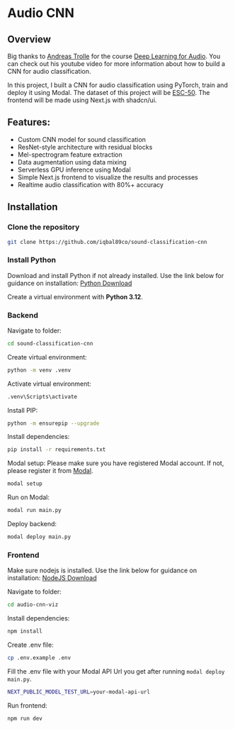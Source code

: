 # Audio CNN

## Overview

Big thanks to [Andreas Trolle](https://www.linkedin.com/in/andreas-trolle-a04aa8192/) for the course [Deep Learning for Audio](https://youtu.be/KLYfwigQPuY?si=QEQOPwMtzMF_8c0q). You can check out his youtube video for more information about how to build a CNN for audio classification.

In this project, I built a CNN for audio classification using PyTorch, train and deploy it using Modal. The dataset of this project will be [ESC-50](https://github.com/karolpiczak/ESC-50). The frontend will be made using Next.js with shadcn/ui.

## Features:

- Custom CNN model for sound classification
- ResNet-style architecture with residual blocks
- Mel-spectrogram feature extraction
- Data augmentation using data mixing
- Serverless GPU inference using Modal
- Simple Next.js frontend to visualize the results and processes
- Realtime audio classification with 80%+ accuracy

## Installation

### Clone the repository
```bash
git clone https://github.com/iqbal89co/sound-classification-cnn
```

### Install Python

Download and install Python if not already installed. Use the link below for guidance on installation:
[Python Download](https://www.python.org/downloads/)

Create a virtual environment with **Python 3.12**.

### Backend

Navigate to folder:

```bash
cd sound-classification-cnn
```

Create virtual environment:

```bash
python -m venv .venv
```

Activate virtual environment:

```bash
.venv\Scripts\activate
```

Install PIP:

```bash
python -m ensurepip --upgrade
```

Install dependencies:

```bash
pip install -r requirements.txt
```

Modal setup:
Please make sure you have registered Modal account. If not, please register it from [Modal](https://modal.com).

```bash
modal setup
```

Run on Modal:

```bash
modal run main.py
```

Deploy backend:

```bash
modal deploy main.py
```

### Frontend

Make sure nodejs is installed. Use the link below for guidance on installation:
[NodeJS Download](https://nodejs.org/en/download/)

Navigate to folder:

```bash
cd audio-cnn-viz
```

Install dependencies:

```bash
npm install
```

Create .env file:

```bash
cp .env.example .env
```

Fill the .env file with your Modal API Url you get after running `modal deploy main.py`.
```bash
NEXT_PUBLIC_MODEL_TEST_URL=your-modal-api-url
```

Run frontend:

```bash
npm run dev
```